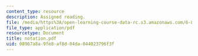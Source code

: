```yaml
---
content_type: resource
description: Assigned reading.
file: /media/https%3A/open-learning-course-data-rc.s3.amazonaws.com/6-801-machine-vision-fall-2004/08967a8a9fe8af8d04da044023796f3f_notation.pdf
file_type: application/pdf
resourcetype: Document
title: notation.pdf
uid: 08967a8a-9fe8-af8d-04da-044023796f3f
---
```

